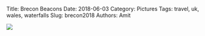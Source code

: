 Title: Brecon Beacons
Date: 2018-06-03
Category: Pictures
Tags: travel, uk, wales, waterfalls
Slug: brecon2018
Authors: Amit

<div class="imagepost">
<img src="/images/brecon_waterfall.jpg" class="imageitem large" />
</div>

